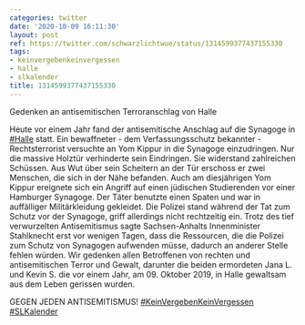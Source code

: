 ```yaml
---
categories: twitter
date: '2020-10-09 16:11:30'
layout: post
ref: https://twitter.com/schwarzlichtwue/status/1314599377437155330
tags:
- keinvergebenkeinvergessen
- halle
- slkalender
title: 1314599377437155330
---
```

Gedenken an antisemitischen Terroranschlag von Halle



Heute vor einem Jahr fand der antisemitische Anschlag auf die Synagoge in [#Halle](/t/halle) statt. Ein bewaffneter - dem Verfassungsschutz bekannter - Rechtsterrorist versuchte an Yom Kippur in die Synagoge einzudringen.
Nur die massive Holztür verhinderte sein Eindringen. Sie widerstand zahlreichen Schüssen. Aus Wut über sein Scheitern an der Tür erschoss er zwei Menschen, die sich in der Nähe befanden.
Auch am diesjährigen Yom Kippur ereignete sich ein Angriff auf einen jüdischen Studierenden vor einer Hamburger Synagoge. Der Täter benutzte einen Spaten und war in auffälliger Militärkleidung gekleidet.
Die Polizei stand während der Tat zum Schutz vor der Synagoge, griff allerdings nicht rechtzeitig ein.
Trotz des tief verwurzelten Antisemitismus sagte Sachsen-Anhalts Innenminister Stahlknecht erst vor wenigen Tagen, dass die Ressourcen, die die Polizei zum Schutz von Synagogen aufwenden müsse, dadurch an anderer Stelle fehlen würden.
Wir gedenken allen Betroffenen von rechten und  antisemitischen Terror und Gewalt, darunter die beiden ermordeten Jana L. und Kevin S. die vor einem Jahr, am 09. Oktober 2019, in Halle gewaltsam aus dem Leben gerissen wurden.



GEGEN JEDEN ANTISEMITISMUS!
[#KeinVergebenKeinVergessen](/t/keinvergebenkeinvergessen) [#SLKalender](/t/slkalender)